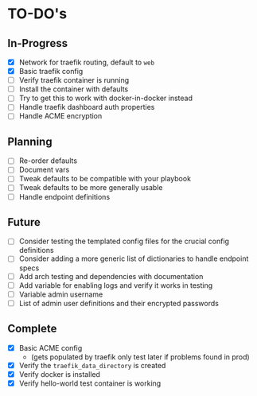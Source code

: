 TO-DO's
=======

In-Progress
-----------

- [x] Network for traefik routing, default to `web`
- [x] Basic traefik config
- [ ] Verify traefik container is running
- [ ] Install the container with defaults
- [ ] Try to get this to work with docker-in-docker instead
- [ ] Handle traefik dashboard auth properties
- [ ] Handle ACME encryption

Planning
--------

- [ ] Re-order defaults
- [ ] Document vars
- [ ] Tweak defaults to be compatible with your playbook
- [ ] Tweak defaults to be more generally usable
- [ ] Handle endpoint definitions

Future
------

- [ ] Consider testing the templated config files for the crucial config definitions
- [ ] Consider adding a more generic list of dictionaries to handle endpoint specs
- [ ] Add arch testing and dependencies with documentation
- [ ] Add variable for enabling logs and verify it works in testing
- [ ] Variable admin username
- [ ] List of admin user definitions and their encrypted passwords

Complete
--------

- [x] Basic ACME config
  - (gets populated by traefik only test later if problems found in prod)
- [x] Verify the `traefik_data_directory` is created
- [x] Verify docker is installed
- [x] Verify hello-world test container is working
